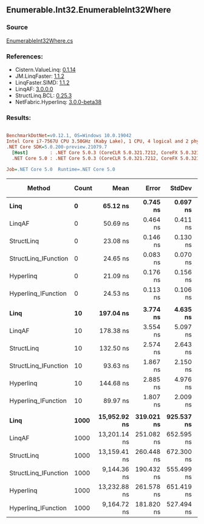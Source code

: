 ﻿## Enumerable.Int32.EnumerableInt32Where

### Source
[EnumerableInt32Where.cs](../LinqBenchmarks/Enumerable/Int32/EnumerableInt32Where.cs)

### References:
- Cistern.ValueLinq: [0.1.14](https://www.nuget.org/packages/Cistern.ValueLinq/0.1.14)
- JM.LinqFaster: [1.1.2](https://www.nuget.org/packages/JM.LinqFaster/1.1.2)
- LinqFaster.SIMD: [1.1.2](https://www.nuget.org/packages/LinqFaster.SIMD/1.0.3)
- LinqAF: [3.0.0.0](https://www.nuget.org/packages/LinqAF/3.0.0.0)
- StructLinq.BCL: [0.25.3](https://www.nuget.org/packages/StructLinq.BCL/0.25.3)
- NetFabric.Hyperlinq: [3.0.0-beta38](https://www.nuget.org/packages/NetFabric.Hyperlinq/3.0.0-beta38)

### Results:
``` ini

BenchmarkDotNet=v0.12.1, OS=Windows 10.0.19042
Intel Core i7-7567U CPU 3.50GHz (Kaby Lake), 1 CPU, 4 logical and 2 physical cores
.NET Core SDK=5.0.200-preview.21079.7
  [Host]        : .NET Core 5.0.3 (CoreCLR 5.0.321.7212, CoreFX 5.0.321.7212), X64 RyuJIT
  .NET Core 5.0 : .NET Core 5.0.3 (CoreCLR 5.0.321.7212, CoreFX 5.0.321.7212), X64 RyuJIT

Job=.NET Core 5.0  Runtime=.NET Core 5.0  

```
|               Method | Count |         Mean |      Error |     StdDev | Ratio | RatioSD |  Gen 0 | Gen 1 | Gen 2 | Allocated |
|--------------------- |------ |-------------:|-----------:|-----------:|------:|--------:|-------:|------:|------:|----------:|
|                 **Linq** |     **0** |     **65.12 ns** |   **0.745 ns** |   **0.697 ns** |  **1.00** |    **0.00** | **0.0459** |     **-** |     **-** |      **96 B** |
|               LinqAF |     0 |     50.69 ns |   0.464 ns |   0.411 ns |  0.78 |    0.01 | 0.0191 |     - |     - |      40 B |
|           StructLinq |     0 |     23.08 ns |   0.146 ns |   0.130 ns |  0.35 |    0.00 | 0.0306 |     - |     - |      64 B |
| StructLinq_IFunction |     0 |     24.65 ns |   0.083 ns |   0.070 ns |  0.38 |    0.00 | 0.0191 |     - |     - |      40 B |
|            Hyperlinq |     0 |     21.09 ns |   0.176 ns |   0.156 ns |  0.32 |    0.00 | 0.0191 |     - |     - |      40 B |
|  Hyperlinq_IFunction |     0 |     24.53 ns |   0.113 ns |   0.106 ns |  0.38 |    0.00 | 0.0191 |     - |     - |      40 B |
|                      |       |              |            |            |       |         |        |       |       |           |
|                 **Linq** |    **10** |    **197.04 ns** |   **3.774 ns** |   **4.635 ns** |  **1.00** |    **0.00** | **0.0458** |     **-** |     **-** |      **96 B** |
|               LinqAF |    10 |    178.38 ns |   3.554 ns |   5.097 ns |  0.90 |    0.03 | 0.0191 |     - |     - |      40 B |
|           StructLinq |    10 |    132.50 ns |   2.574 ns |   2.643 ns |  0.67 |    0.02 | 0.0305 |     - |     - |      64 B |
| StructLinq_IFunction |    10 |     93.63 ns |   1.867 ns |   2.150 ns |  0.48 |    0.02 | 0.0191 |     - |     - |      40 B |
|            Hyperlinq |    10 |    144.68 ns |   2.885 ns |   4.976 ns |  0.73 |    0.03 | 0.0191 |     - |     - |      40 B |
|  Hyperlinq_IFunction |    10 |     89.97 ns |   1.807 ns |   2.009 ns |  0.46 |    0.02 | 0.0191 |     - |     - |      40 B |
|                      |       |              |            |            |       |         |        |       |       |           |
|                 **Linq** |  **1000** | **15,952.92 ns** | **319.021 ns** | **925.537 ns** |  **1.00** |    **0.00** | **0.0458** |     **-** |     **-** |      **96 B** |
|               LinqAF |  1000 | 13,201.14 ns | 251.082 ns | 652.595 ns |  0.83 |    0.07 | 0.0153 |     - |     - |      40 B |
|           StructLinq |  1000 | 13,159.41 ns | 260.448 ns | 672.300 ns |  0.83 |    0.05 | 0.0305 |     - |     - |      64 B |
| StructLinq_IFunction |  1000 |  9,144.36 ns | 190.432 ns | 555.499 ns |  0.58 |    0.05 | 0.0153 |     - |     - |      40 B |
|            Hyperlinq |  1000 | 13,232.88 ns | 261.578 ns | 651.419 ns |  0.83 |    0.07 | 0.0153 |     - |     - |      40 B |
|  Hyperlinq_IFunction |  1000 |  9,164.72 ns | 181.820 ns | 527.494 ns |  0.58 |    0.05 | 0.0153 |     - |     - |      40 B |
